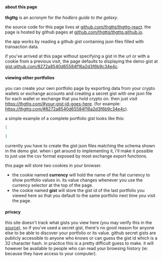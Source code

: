 #### about this page

**thgttg** is an acronym for *the hodlers guide to the galaxy*.

the source code for this page lives at [github.com/thgttg/thgttg-react](https://github.com/thgttg/thgttg-react). the page is hosted by github pages at [github.com/thgttg/thgttg.github.io](https://github.com/thgttg/thgttg.github.io).

the app works by reading a github gist containing json files filled with transaction data.

if you've arrived at this page without specifying a gist in the url or with a cookie from a previous visit, the page defaults to displaying the demo gist at [gist.github.com/8272a8540d65584f16a2d3f6b9c34e4c](https://gist.github.com/8272a8540d65584f16a2d3f6b9c34e4c).

#### viewing other portfolios

you can create your own portfolio page by exporting data from your crypto wallets or exchange accounts and creating a secret gist with one json file for each wallet or exchange that you hold crypto on. then just visit https://thgttg.com/#your-gist-id-goes-here. (for example: https://thgttg.com/#8272a8540d65584f16a2d3f6b9c34e4c).


a simple example of a complete portfolio gist looks like this:
``` json
[
  
]
```

currently you have to create the gist json files matching the schema shown in the demo gist. when i get around to implementing it, i'll make it possible to just use the csv format exposed by most exchange export functions.

this page will store two cookies in your browser.

* the cookie named **currency** will hold the name of the fiat currency to show portfolio values in. its value changes whenever you use the currency selector at the top of the page.
* the cookie named **gist** will store the gist id of the last portfolio you viewed here so that you default to the same portfolio next time you visit the page.

#### privacy

this site doesn't track what gists you view here (you may verify this in the [source](https://github.com/thgttg/thgttg-react)), so if you've used a secret gist, there's no good reason for anyone else to be able to discover your portfolio or its value. github secret gists are publicly accessible to anyone who knows or can guess the gist id which is a 32 character hash. in practice this is a pretty difficult guess to make. it will however be available to people who can read your browsing history (ie: because they have access to your computer).
